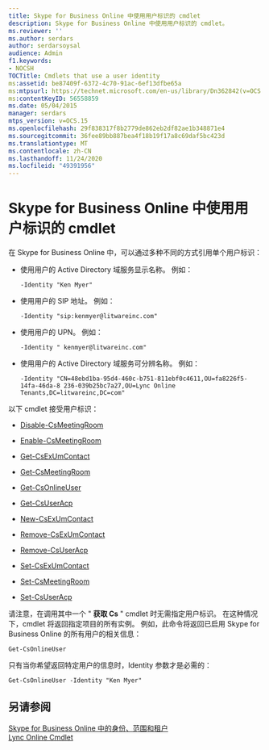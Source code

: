 ```yaml
---
title: Skype for Business Online 中使用用户标识的 cmdlet
description: Skype for Business Online 中使用用户标识的 cmdlet。
ms.reviewer: ''
ms.author: serdars
author: serdarsoysal
audience: Admin
f1.keywords:
- NOCSH
TOCTitle: Cmdlets that use a user identity
ms:assetid: be87409f-6372-4c70-91ac-6ef13dfbe65a
ms:mtpsurl: https://technet.microsoft.com/en-us/library/Dn362842(v=OCS.15)
ms:contentKeyID: 56558859
ms.date: 05/04/2015
manager: serdars
mtps_version: v=OCS.15
ms.openlocfilehash: 29f838317f8b2779de862eb2df82ae1b348871e4
ms.sourcegitcommit: 36fee89bb887bea4f18b19f17a8c69daf5bc423d
ms.translationtype: MT
ms.contentlocale: zh-CN
ms.lasthandoff: 11/24/2020
ms.locfileid: "49391956"
---
```

# <a name="cmdlets-in-skype-for-business-online-that-use-a-user-identity"></a>Skype for Business Online 中使用用户标识的 cmdlet

 


在 Skype for Business Online 中，可以通过多种不同的方式引用单个用户标识：

  - 使用用户的 Active Directory 域服务显示名称。 例如：
    
        -Identity "Ken Myer"

  - 使用用户的 SIP 地址。 例如：
    
        -Identity "sip:kenmyer@litwareinc.com"

  - 使用用户的 UPN。 例如：
    
        -Identity " kenmyer@litwareinc.com"

  - 使用用户的 Active Directory 域服务可分辨名称。 例如：
    
        -Identity "CN=48ebd1ba-95d4-460c-b751-811ebf0c4611,OU=fa8226f5-14fa-46da-8 236-039b25bc7a27,OU=Lync Online Tenants,DC=litwareinc,DC=com"

以下 cmdlet 接受用户标识：

  - [Disable-CsMeetingRoom](https://technet.microsoft.com/library/jj204723\(v=ocs.15\))

  - [Enable-CsMeetingRoom](https://technet.microsoft.com/library/jj205062\(v=ocs.15\))

  - [Get-CsExUmContact](https://technet.microsoft.com/library/gg412725\(v=ocs.15\))

  - [Get-CsMeetingRoom](https://technet.microsoft.com/library/jj205277\(v=ocs.15\))

  - [Get-CsOnlineUser](https://technet.microsoft.com/library/jj994026\(v=ocs.15\))

  - [Get-CsUserAcp](https://technet.microsoft.com/library/gg398978\(v=ocs.15\))

  - [New-CsExUmContact](https://technet.microsoft.com/library/gg398139\(v=ocs.15\))

  - [Remove-CsExUmContact](https://technet.microsoft.com/library/gg398946\(v=ocs.15\))

  - [Remove-CsUserAcp](https://technet.microsoft.com/library/gg398982\(v=ocs.15\))

  - [Set-CsExUmContact](https://technet.microsoft.com/library/gg412944\(v=ocs.15\))

  - [Set-CsMeetingRoom](https://technet.microsoft.com/library/jj204831\(v=ocs.15\))

  - [Set-CsUserAcp](https://technet.microsoft.com/library/gg413018\(v=ocs.15\))

请注意，在调用其中一个 " **获取 Cs** " cmdlet 时无需指定用户标识。 在这种情况下，cmdlet 将返回指定项目的所有实例。 例如，此命令将返回已启用 Skype for Business Online 的所有用户的相关信息：

    Get-CsOnlineUser

只有当你希望返回特定用户的信息时，Identity 参数才是必需的：

    Get-CsOnlineUser -Identity "Ken Myer"

## <a name="see-also"></a>另请参阅


[Skype for Business Online 中的身份、范围和租户](identities-scopes-and-tenants-in-skype-for-business-online.md)  
[Lync Online Cmdlet](https://technet.microsoft.com/library/dn362817\(v=ocs.15\))

